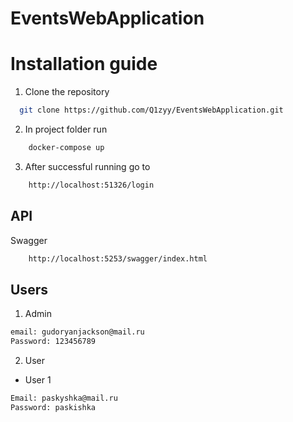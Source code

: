 # EventsWebApplication

# Installation guide

1. Clone the repository

```bash
  git clone https://github.com/Q1zyy/EventsWebApplication.git
```

2. In project folder run

```bash
    docker-compose up
```

3. After successful running go to 

```bash
    http://localhost:51326/login
```

## API

Swagger

```bash
    http://localhost:5253/swagger/index.html
```

## Users

1. Admin

```bash
email: gudoryanjackson@mail.ru
Password: 123456789
```

2. User

- User 1
```bash
Email: paskyshka@mail.ru
Password: paskishka
```
